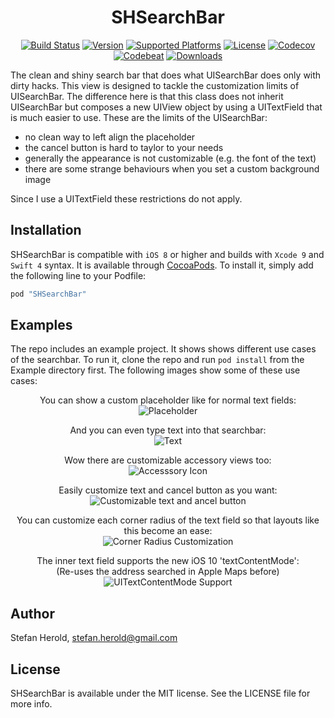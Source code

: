 
<!-- <p align="center">
<img src="./icon.png" alt="SHSearchBar" height="128" width="128">
</p> -->

<h1 align="center">SHSearchBar</h1>

<p align="center">
  <a href="https://github.com/Blackjacx/SHSearchBar"><img alt="Build Status" src="https://www.bitrise.io/app/582435533da6e6e8/status.svg?token=txPO2FVRfVTh3wS57eoOuw&branch=develop"/></a>
  <a href="http://cocoadocs.org/docsets/SHSearchBar"><img alt="Version" src="https://cocoapod-badges.herokuapp.com/v/SHSearchBar/badge.svg"/></a>
  <a href="http://cocoadocs.org/docsets/SHSearchBar/"><img alt="Supported Platforms" src="https://cocoapod-badges.herokuapp.com/p/SHSearchBar/badge.svg"/></a>
  <a href="http://cocoadocs.org/docsets/SHSearchBar/"><img alt="License" src="https://img.shields.io/cocoapods/l/SHSearchBar.svg?style=flat"/></a>
  <a href="https://codecov.io/gh/blackjacx/SHSearchBar"><img alt="Codecov" src="https://codecov.io/gh/blackjacx/SHSearchBar/branch/master/graph/badge.svg"/></a>
  <a href="https://codebeat.co/projects/github-com-blackjacx-shsearchbar"><img alt="Codebeat" src="https://codebeat.co/badges/44539071-5029-4379-9d33-99dd721915c8" /></a>
  <a href="http://cocoadocs.org/docsets/SHSearchBar/"><img alt="Downloads" src="https://img.shields.io/cocoapods/dt/SHSearchBar.svg?maxAge=3600&style=flat" /></a>
</p>

The clean and shiny search bar that does what UISearchBar does only with dirty hacks. This view is designed to tackle the customization limits of UISearchBar. The difference here is that this class does not inherit UISearchBar but composes a new UIView object by using a UITextField that is much easier to use. These are the limits of the UISearchBar:

- no clean way to left align the placeholder
- the cancel button is hard to taylor to your needs
- generally the appearance is not customizable (e.g. the font of the text)
- there are some strange behaviours when you set a custom background image

Since I use a UITextField these restrictions do not apply.

## Installation

SHSearchBar is compatible with `iOS 8` or higher and builds with `Xcode 9` and `Swift 4` syntax. It is available through [CocoaPods](http://cocoapods.org). To install it, simply add the following line to your Podfile:

```ruby
pod "SHSearchBar"
```

## Examples

The repo includes an example project. It shows shows different use cases of the searchbar. To run it, clone the repo and run `pod install` from the Example directory first. The following images show some of these use cases:

<p align="center">
<caption align="center">You can show a custom placeholder like for normal text fields:</caption><br />
<img src="./assets/example_01.png" alt="Placeholder">
</p>

<p align="center">
<caption align="center">And you can even type text into that searchbar:</caption><br />
<img src="./assets/example_02.png" alt="Text">
</p>

<p align="center">
<caption align="center">Wow there are customizable accessory views too:</caption><br />
<img src="./assets/example_03.png" alt="Accesssory Icon">
</p>

<p align="center">
<caption align="center">Easily customize text and cancel button as you want:</caption><br />
<img src="./assets/example_04.png" alt="Customizable text and ancel button">
</p>

<p align="center">
<caption align="center">You can customize each corner radius of the text field so that layouts like this become an ease:</caption><br />
<img src="./assets/example_06.png" alt="Corner Radius Customization">
</p>

<p align="center">
<caption align="center">The inner text field supports the new iOS 10 'textContentMode':<br />(Re-uses the address searched in Apple Maps before)</caption><br />
<img src="./assets/example_05.png" alt="UITextContentMode Support">
</p>

## Author

Stefan Herold, stefan.herold@gmail.com

## License

SHSearchBar is available under the MIT license. See the LICENSE file for more info.
